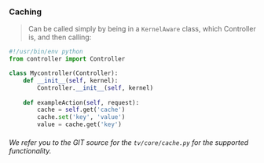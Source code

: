 ### Caching

> Can be called simply by being in a `KernelAware` class, which Controller is, and then calling:

```py
#!/usr/bin/env python
from controller import Controller

class Mycontroller(Controller):
	def __init__(self, kernel):
		Controller.__init__(self, kernel)
		
	def exampleAction(self, request):
	    cache = self.get('cache')
	    cache.set('key', 'value')
	    value = cache.get('key')

```

###### We refer you to the GIT source for the `tv/core/cache.py` for the supported functionality. 